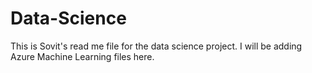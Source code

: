 # Data-Science
This is Sovit's read me file for the data science project.
I will be adding Azure Machine Learning files here.
